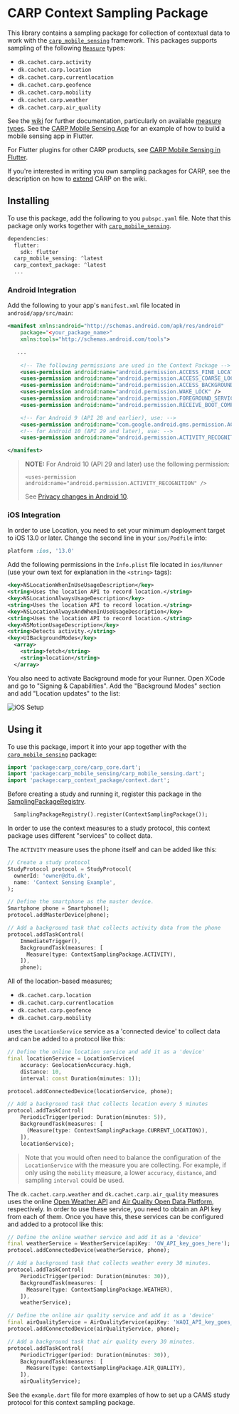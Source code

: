# CARP Context Sampling Package

This library contains a sampling package for collection of contextual data to work with the [`carp_mobile_sensing`](https://pub.dartlang.org/packages/carp_mobile_sensing) framework.
This packages supports sampling of the following [`Measure`](https://pub.dev/documentation/carp_core/latest/carp_core_protocols/Measure-class.html) types:

* `dk.cachet.carp.activity`
* `dk.cachet.carp.location`
* `dk.cachet.carp.currentlocation`
* `dk.cachet.carp.geofence`
* `dk.cachet.carp.mobility`
* `dk.cachet.carp.weather`
* `dk.cachet.carp.air_quality`

See the [wiki](https://github.com/cph-cachet/carp.sensing-flutter/wiki) for further documentation, particularly on available [measure types](https://github.com/cph-cachet/carp.sensing-flutter/wiki/A.-Measure-Types).
See the [CARP Mobile Sensing App](https://github.com/cph-cachet/carp.sensing-flutter/tree/master/apps/carp_mobile_sensing_app) for an example of how to build a mobile sensing app in Flutter.

For Flutter plugins for other CARP products, see [CARP Mobile Sensing in Flutter](https://github.com/cph-cachet/carp.sensing-flutter).

If you're interested in writing you own sampling packages for CARP, see the description on
how to [extend](https://github.com/cph-cachet/carp.sensing-flutter/wiki/5.-Extending-CARP-Mobile-Sensing) CARP on the wiki.

## Installing

To use this package, add the following to you `pubspc.yaml` file. Note that this package only works together with [`carp_mobile_sensing`](https://pub.dev/packages/carp_mobile_sensing).

`````dart
dependencies:
  flutter:
    sdk: flutter
  carp_mobile_sensing: ^latest
  carp_context_package: ^latest
  ...
`````

### Android Integration

Add the following to your app's `manifest.xml` file located in `android/app/src/main`:

````xml
<manifest xmlns:android="http://schemas.android.com/apk/res/android"
    package="<your_package_name>"
    xmlns:tools="http://schemas.android.com/tools">

   ...
   
    <!-- The following permissions are used in the Context Package -->
    <uses-permission android:name="android.permission.ACCESS_FINE_LOCATION" />
    <uses-permission android:name="android.permission.ACCESS_COARSE_LOCATION" />
    <uses-permission android:name="android.permission.ACCESS_BACKGROUND_LOCATION" />
    <uses-permission android:name="android.permission.WAKE_LOCK" />
    <uses-permission android:name="android.permission.FOREGROUND_SERVICE" />
    <uses-permission android:name="android.permission.RECEIVE_BOOT_COMPLETED"/>

    <!-- For Android 9 (API 28 and earlier), use: -->
    <uses-permission android:name="com.google.android.gms.permission.ACTIVITY_RECOGNITION" />
    <!-- for Android 10 (API 29 and later), use: -->
    <uses-permission android:name="android.permission.ACTIVITY_RECOGNITION" />

</manifest>
````

> **NOTE:** For Android 10 (API 29 and later) use the following permission:
>
> `<uses-permission android:name="android.permission.ACTIVITY_RECOGNITION" />`
>
> See [Privacy changes in Android 10](https://developer.android.com/about/versions/10/privacy/changes#physical-activity-recognition).

### iOS Integration

In order to use Location, you need to set your minimum deployment target to iOS 13.0 or later. Change the second line in your `ios/Podfile` into:

```ruby
platform :ios, '13.0'
```

Add the following permissions in the `Info.plist` file located in `ios/Runner` (use your own text for explanation in the `<string>` tags):

```xml
<key>NSLocationWhenInUseUsageDescription</key>
<string>Uses the location API to record location.</string>
<key>NSLocationAlwaysUsageDescription</key>
<string>Uses the location API to record location.</string>
<key>NSLocationAlwaysAndWhenInUseUsageDescription</key>
<string>Uses the location API to record location.</string>
<key>NSMotionUsageDescription</key>
<string>Detects activity.</string>
<key>UIBackgroundModes</key>
  <array>
    <string>fetch</string>
    <string>location</string>
  </array>
```

You also need to activate Background mode for your Runner. Open XCode and go to "Signing & Capabilities". Add the "Background Modes" section and add "Location updates" to the list:

![iOS Setup](https://raw.githubusercontent.com/wiki/rekab-app/background_locator/images/background_location_update.png)

## Using it

To use this package, import it into your app together with the
[`carp_mobile_sensing`](https://pub.dartlang.org/packages/carp_mobile_sensing) package:

`````dart
import 'package:carp_core/carp_core.dart';
import 'package:carp_mobile_sensing/carp_mobile_sensing.dart';
import 'package:carp_context_package/context.dart';
`````

Before creating a study and running it, register this package in the [SamplingPackageRegistry](https://pub.dev/documentation/carp_mobile_sensing/latest/runtime/SamplingPackageRegistry-class.html).

````dart
  SamplingPackageRegistry().register(ContextSamplingPackage());
````

In order to use the context measures to a study protocol, this context package uses different "services" to collect data.

The `ACTIVITY` measure uses the phone itself and can be added like this:

```dart
// Create a study protocol
StudyProtocol protocol = StudyProtocol(
  ownerId: 'owner@dtu.dk',
  name: 'Context Sensing Example',
);

// Define the smartphone as the master device.
Smartphone phone = Smartphone();
protocol.addMasterDevice(phone);

// Add a background task that collects activity data from the phone
protocol.addTaskControl(
    ImmediateTrigger(),
    BackgroundTask(measures: [
      Measure(type: ContextSamplingPackage.ACTIVITY),
    ]),
    phone);
```

All of the location-based measures;

* `dk.cachet.carp.location`
* `dk.cachet.carp.currentlocation`
* `dk.cachet.carp.geofence`
* `dk.cachet.carp.mobility`

uses the `LocationService` service as a 'connected device' to collect data and can be added to a protocol like this:

```dart
// Define the online location service and add it as a 'device'
final locationService = LocationService(
    accuracy: GeolocationAccuracy.high,
    distance: 10,
    interval: const Duration(minutes: 1));

protocol.addConnectedDevice(locationService, phone);

// Add a background task that collects location every 5 minutes
protocol.addTaskControl(
    PeriodicTrigger(period: Duration(minutes: 5)),
    BackgroundTask(measures: [
      (Measure(type: ContextSamplingPackage.CURRENT_LOCATION)),
    ]),
    locationService);
```

> Note that you would often need to balance the configuration of the `LocationService` with the measure you are collecting. For example, if only using the `mobility` measure, a lower `accuracy`, `distance`, and sampling `interval` could be used.

The `dk.cachet.carp.weather` and `dk.cachet.carp.air_quality` measures uses the online [Open Weather API](https://openweathermap.org/api) and [Air Quality Open Data Platform](https://aqicn.org/data-platform/token/#/), respectively.
In order to use these service, you need to obtain an API key from each of them.
Once you have this, these services can be configured and added to a protocol like this:

```dart
// Define the online weather service and add it as a 'device'
final weatherService = WeatherService(apiKey: 'OW_API_key_goes_here');
protocol.addConnectedDevice(weatherService, phone);

// Add a background task that collects weather every 30 minutes.
protocol.addTaskControl(
    PeriodicTrigger(period: Duration(minutes: 30)),
    BackgroundTask(measures: [
      Measure(type: ContextSamplingPackage.WEATHER),
    ]),
    weatherService);

// Define the online air quality service and add it as a 'device'
final airQualityService = AirQualityService(apiKey: 'WAQI_API_key_goes_here');
protocol.addConnectedDevice(airQualityService, phone);

// Add a background task that air quality every 30 minutes.
protocol.addTaskControl(
    PeriodicTrigger(period: Duration(minutes: 30)),
    BackgroundTask(measures: [
      Measure(type: ContextSamplingPackage.AIR_QUALITY),
    ]),
    airQualityService);
```

See the `example.dart` file for more examples of how to set up a CAMS study protocol for this context sampling package.
